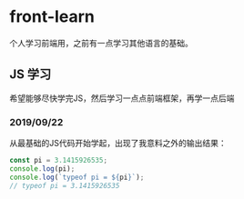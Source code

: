 # front-learn
个人学习前端用，之前有一点学习其他语言的基础。

## JS 学习
希望能够尽快学完JS，然后学习一点点前端框架，再学一点后端

### 2019/09/22
从最基础的JS代码开始学起，出现了我意料之外的输出结果：

```javascript
const pi = 3.1415926535;
console.log(pi);
console.log(`typeof pi = ${pi}`);
// typeof pi = 3.1415926535
```